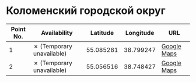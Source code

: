# Коломенский городской округ

| Point No. | Availability | Latitude  | Longitude | URL
| --------- | ------------ | --------- | --------- | ---
| 1         | ✗ (Temporary unavailable)           | 55.085281 | 38.799247 | [Google Maps](https://www.google.com/maps/place/55°05'07.0"N+38°47'57.3"E)
| 2         | ✗ (Temporary unavailable)           | 55.056516 | 38.748427 | [Google Maps](https://www.google.com/maps/place/55°03'23.5"N+38°44'54.3"E/)
